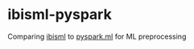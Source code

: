 # ibisml-pyspark
Comparing [ibisml](https://github.com/jcrist/ibisml) to [pyspark.ml](https://spark.apache.org/docs/latest/api/python/reference/pyspark.ml.html) for ML preprocessing

